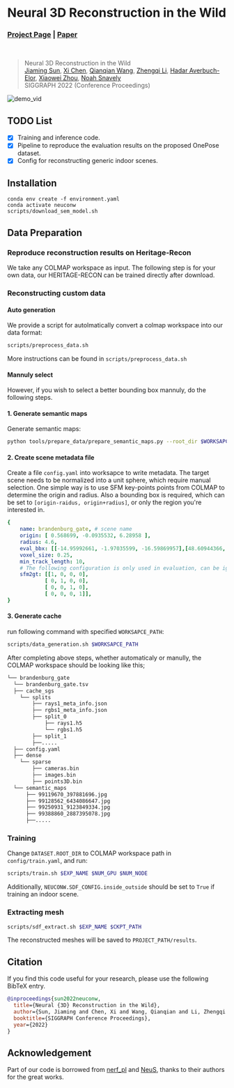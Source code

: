 # Neural 3D Reconstruction in the Wild
### [Project Page](https://zju3dv.github.io/neuralrecon-w) | [Paper](https://arxiv.org/pdf/2205.12955)
<br/>

> Neural 3D Reconstruction in the Wild  
> [Jiaming Sun](https://jiamingsun.ml), [Xi Chen](https://github.com/Burningdust21), [Qianqian Wang](https://www.cs.cornell.edu/~qqw/), [Zhengqi Li](https://zhengqili.github.io/), [Hadar Averbuch-Elor](https://www.cs.cornell.edu/~hadarelor/), [Xiaowei Zhou](https://xzhou.me), [Noah Snavely](https://www.cs.cornell.edu/~snavely/)  
> SIGGRAPH 2022 (Conference Proceedings)

![demo_vid](assets/neuconw-github-teaser.gif)

## TODO List
- [x] Training and inference code.
- [x] Pipeline to reproduce the evaluation results on the proposed OnePose dataset.
- [x] Config for reconstructing generic indoor scenes.

## Installation

```shell
conda env create -f environment.yaml
conda activate neuconw
scripts/download_sem_model.sh
```

## Data Preparation

### Reproduce reconstruction results on Heritage-Recon

We take any COLMAP workspace as input. The following step is for your own data, our HERITAGE-RECON can be trained directly after download.

### Reconstructing custom data
#### Auto generation

We provide a script for autolmatically convert a colmap workspace into our data format:

```bash
scripts/preprocess_data.sh
```

More instructions can be found in `scripts/preprocess_data.sh`

#### Mannuly select

However, if you wish to select a better bounding box mannuly, do the following steps.

#### 1. Generate semantic maps

Generate semantic maps:

```bash
python tools/prepare_data/prepare_semantic_maps.py --root_dir $WORKSAPCE_PATH --gpu 0
```

#### 2. Create scene metadata file

Create a file `config.yaml` into worksapce to write metadata. The target scene needs to be normalized into a unit sphere, which require manual selection. One simple way is to use SFM key-points points from COLMAP to determine the origin and radius. Also a bounding box is required, which can be set to `[origin-raidus, origin+radius]`, or only the region you're interested in.

```yaml
{
    name: brandenburg_gate, # scene name
    origin: [ 0.568699, -0.0935532, 6.28958 ], 
    radius: 4.6,
    eval_bbx: [[-14.95992661, -1.97035599, -16.59869957],[48.60944366, 30.66258621, 12.81980324]],
    voxel_size: 0.25,
    min_track_length: 10,
    # The following configuration is only used in evaluation, can be ignored for your own scene
    sfm2gt: [[1, 0, 0, 0],
            [ 0, 1, 0, 0],
            [ 0, 0, 1, 0],
            [ 0, 0, 0, 1]],
}
```

#### 3. Generate cache

run following command with specified `WORKSAPCE_PATH`:

```bash
scripts/data_generation.sh $WORKSAPCE_PATH
```

After completing above steps, whether automaticaly or manully, the COLMAP workspace should be looking like this;

```bash
└── brandenburg_gate
  └── brandenburg_gate.tsv
  ├── cache_sgs
    └── splits
        ├── rays1_meta_info.json
        ├── rgbs1_meta_info.json
        ├── split_0
            ├── rays1.h5
            └── rgbs1.h5
        ├── split_1
        ├──.....
  ├── config.yaml
  ├── dense
    └── sparse
        ├── cameras.bin
        ├── images.bin
        ├── points3D.bin
  └── semantic_maps
      ├── 99119670_397881696.jpg
      ├── 99128562_6434086647.jpg
      ├── 99250931_9123849334.jpg
      ├── 99388860_2887395078.jpg
      ├──.....
```

### Training

Change `DATASET.ROOT_DIR` to COLMAP workspace path in `config/train.yaml`, and run:

```bash
scripts/train.sh $EXP_NAME $NUM_GPU $NUM_NODE
```

Additionally, `NEUCONW.SDF_CONFIG.inside_outside` should be set to `True` if training an indoor scene.

### Extracting mesh

```bash
scripts/sdf_extract.sh $EXP_NAME $CKPT_PATH
```

The reconstructed meshes will be saved to `PROJECT_PATH/results`.

## Citation

If you find this code useful for your research, please use the following BibTeX entry.

```bibtex
@inproceedings{sun2022neuconw,
  title={Neural {3D} Reconstruction in the Wild},
  author={Sun, Jiaming and Chen, Xi and Wang, Qianqian and Li, Zhengqi and Averbuch-Elor, Hadar and Zhou, Xiaowei and Snavely, Noah},
  booktitle={SIGGRAPH Conference Proceedings},
  year={2022}
}
```

## Acknowledgement
Part of our code is borrowed from [nerf_pl](https://github.com/kwea123/nerf_pl) and [NeuS](https://github.com/Totoro97/NeuS), thanks to their authors for the great works.